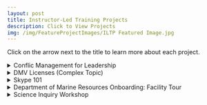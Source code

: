 ```yaml
---
layout: post
title: Instructor-Led Training Projects
description: Click to View Projects
img: /img/FeatureProjectImages/ILTP Featured Image.jpg
---
```


Click on the arrow next to the title to learn more about each project.

<details>
  <summary><h>Conflic Management for Leadership</h></summary>
  <ul style ="list-style'type:disc">
    <li>Problem: Any time people have to work together in a team, conflict is bound to arise. Some team members need outside help to settle the conflict and go to their leadership. </li>
    <li>Solution: Quick micro presentation on recognizing conflict and strategies to help deal with it. </li>
    <li>Technology Used: Microsoft Word and PowerPoint </li>
    <li>Reflection: After delivering this presentation two points for improvement – </li>
    <ol>
    <li>A handout with the strategies is needed before moving into the second set of scenarios </li>
    <li> After addressing the second set of scenarios need to address the issue that the strategies are not meant to work in isolation. </li>
    </ol>
    
  </ul>
    Files
    <ul style="list-style'type:none">
    <li>
    <a href="/docs/InstructorLedTrainingProjects/ConManTrain4Leadership/Conflict Management Training for Leadership.pptx" download> Conflict Management Training for Leadership Powerpoint
    </a></li>
  <li>
    <a href="/docs/InstructorLedTrainingProjects/ConManTrain4Leadership/Conflict Management for Leadership Instructor-Led Training Script.docx" download> Conflict Management for Leadership Instructor-Led Training Script
    </a></li>
    </ul>
</details>

 <details>
  <summary>DMV Licenses (Complex Topic)</summary>
   <ul style ="list-style'type:disc">
   <li> Onboarding Training for those working in the DMV. This is a very convoluted topic with most of the information previously presented in a FAQ format. </li>
   <li> Solution: A quick ten-minute training that presents the information and teaches the new trainees how to use a reference handout through scenario-based Q&A. </li>

  </ul>
    Files
    <ul style="list-style'type:none">
    <li>
    <a href="/docs/InstructorLedTrainingProjects/DMVLicense/DMV SB251 License and IDs Training Script.docx" download> DMV SB251 License and IDs Training Script
    </a></li>
  <li>
    <a href="/docs/InstructorLedTrainingProjects/DMVLicense/DMV SB251 License and IDs Training.pptx" download> DMV SB251 License and IDs Training Powerpoint
    </a></li>
  <li>
    <a href="/docs/InstructorLedTrainingProjects/DMVLicense/Reference Sheet SB251 License & IDs.docx" download> Reference Sheet Handout
    </a></li>
  <li>
    <a href="/docs/InstructorLedTrainingProjects/DMVLicense/DMV Source Information.docx" download> DMV Source Information
    </a></li> 
    </ul>
</details>

<details>
  <summary>Skype 101</summary>
  <ul style ="list-style'type:disc">
  <li> Problem: Corporations are moving to new instant messengers that a portion of their employee base does not know how to use. </li>
  <li> Solution: An Instructor-Led training for how to get started with Skype. Includes a Trainer’s guide. </li>
  </ul>
    Files
    <ul style="list-style'type:none">
    <li>
    <a href="/docs/InstructorLedTrainingProjects/DMVLicense/DMV SB251 License and IDs Training Script.docx" download> DMV SB251 License and IDs Training Script
    </a></li>
    </ul>
</details>

<details>
  <summary>Department of Marine Resources Onboarding: Facility Tour</summary>
  <ul style ="list-style'type:disc">
  <li>Problem: One aspect of the Department of Marine Resources (DMR) Onboarding was learning how to deliver the facility tour. Training for this was conducted through shadowing a trained presenter for several tours before taking over and being observed.</li>
  <li> Solution: To make it more efficient for next season I created this presentation that was delivered and then given to staff before the shadowing phase.</li>
</details>

<details>
  <summary>Science Inquiry Workshop</summary>
  <ul style ="list-style'type:disc">
  <li> Problem: New science standards are pushing for science teachers to use Inquiry in their classrooms. Most of the current science teachers did not experience Inquiry learning through their personal schooling or education program so they are not familiar with the concept or how to incorporate it into their course. </li>
  <li> Solution: Two-week workshop for teachers based out of an informal education facility (museum, aquarium, zoo, science center, etc). </li>
</details>